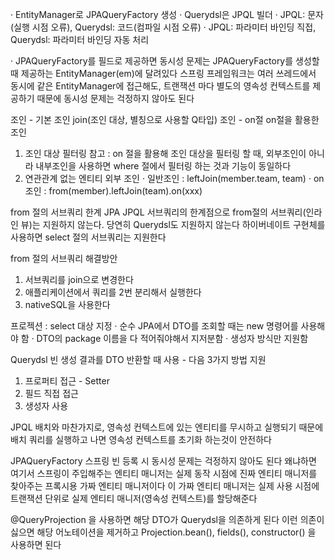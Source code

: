  · EntityManager로 JPAQueryFactory 생성
 · Querydsl은 JPQL 빌더
 · JPQL: 문자(실행 시점 오류), Querydsl: 코드(컴파일 시점 오류)
 · JPQL: 파라미터 바인딩 직접, Querydsl: 파라미터 바인딩 자동 처리
 
 · JPAQueryFactory를 필드로 제공하면 동시성 문제는 JPAQueryFactory를 생성할 때 제공하는 EntityManager(em)에 달려있다
   스프링 프레임워크는 여러 쓰레드에서 동시에 같은 EntityManager에 접근해도, 트랜잭션 마다 별도의 영속성 컨텍스트를 제공하기 때문에
   동시성 문제는 걱정하지 않아도 된다
   
조인 - 기본 조인
join(조인 대상, 별칭으로 사용할 Q타입)
조인 - on절
on절을 활용한 조인
 1. 조인 대상 필터링
  참고 : on 절을 활용해 조인 대상을 필터링 할 때, 외부조인이 아니라 내부조인을 사용하면 where 절에서 필터링 하는 것과 기능이 동일하다
 2. 연관관계 없는 엔티티 외부 조인
  · 일반조인 : leftJoin(member.team, team)
  · on 조인 : from(member).leftJoin(team).on(xxx)
  
from 절의 서브쿼리 한계
JPA JPQL 서브쿼리의 한계점으로 from절의 서브쿼리(인라인 뷰)는 지원하지 않는다. 당연히 Querydsl도 지원하지 않는다
하이버네이트 구현체를 사용하면 select 절의 서브쿼리는 지원한다

from 절의 서브쿼리 해결방안
 1. 서브쿼리를 join으로 변경한다
 2. 애플리케이션에서 쿼리를 2번 분리해서 실행한다
 3. nativeSQL을 사용한다
 
프로젝션 : select 대상 지정
 · 순수 JPA에서 DTO를 조회할 때는 new 명령어를 사용해야 함
 · DTO의 package 이름을 다 적어줘야해서 지저분함
 · 생성자 방식만 지원함
 
Querydsl 빈 생성
결과를 DTO 반환할 때 사용 - 다음 3가지 방법 지원
 1. 프로퍼티 접근 - Setter
 2. 필드 직접 접근
 3. 생성자 사용
 
JPQL 배치와 마찬가지로, 영속성 컨텍스트에 있는 엔티티를 무시하고 실행되기 때문에 배치 쿼리를
실행하고 나면 영속성 컨텍스트를 초기화 하는것이 안전하다

JPAQueryFactory 스프링 빈 등록 시 동시성 문제는 걱정하지 않아도 된다
왜냐하면 여기서 스프링이 주입해주는 엔티티 매니저는 실제 동작 시점에 진짜 엔티티 매니저를 찾아주는 프록시용 가짜 엔티티 매니저이다
이 가짜 엔티티 매니저는 실제 사용 시점에 트랜잭션 단위로 실제 엔티티 매니저(영속성 컨텍스트)를 할당해준다

@QueryProjection 을 사용하면 해당 DTO가 Querydsl을 의존하게 된다
이런 의존이 싫으면 해당 어노테이션을 제거하고 Projection.bean(), fields(), constructor() 을 사용하면 된다

  
  